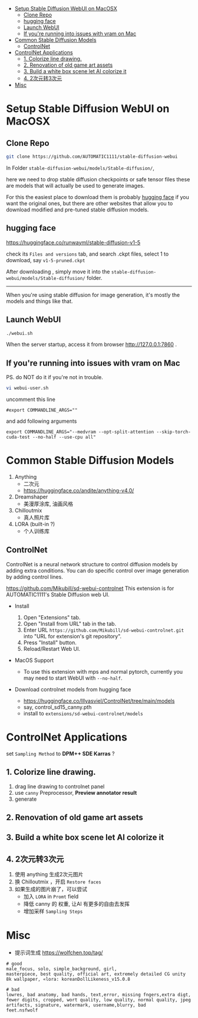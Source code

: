 [](...menustart)

- [Setup Stable Diffusion WebUI on MacOSX](#ae15fc2ed3548c84b92cbb52898d6eb7)
    - [Clone Repo](#dec579fa4d31c03d332a55c5c32cf269)
    - [hugging face](#91ddd3b498dbe7d54ecf81dc92f91954)
    - [Launch WebUI](#897e5bd19064757752f2be32ad6ae085)
    - [If you're running into issues with vram on Mac](#1c6f600f5887bc1c2d3dfa68482cfd15)
- [Common Stable Diffusion Models](#a468b5b0c36dd1927cf5dd3f1eefe0c1)
    - [ControlNet](#7cb4aa7a91fc1cc1d459f6a5894e3057)
- [ControlNet Applications](#cfb37e714b3e1fd518db2be4856929de)
    - [1. Colorize line drawing.](#b66fd2984ab3a2e74d605887406c6b56)
    - [2. Renovation of old game art assets](#18dab3e145498bda6582f2beaf48dea3)
    - [3. Build a white box scene let AI colorize it](#8b948f32c4ed771f282f59c7bf7d4b4a)
    - [4. 2次元转3次元](#3c5bb82f62c70aa1cd3aaf85bc24efa0)
- [Misc](#74248c725e00bf9fe04df4e35b249a19)

[](...menuend)


<h2 id="ae15fc2ed3548c84b92cbb52898d6eb7"></h2>

# Setup Stable Diffusion WebUI on MacOSX


<h2 id="dec579fa4d31c03d332a55c5c32cf269"></h2>

## Clone Repo

```bash
git clone https://github.com/AUTOMATIC1111/stable-diffusion-webui
```


In Folder `stable-diffusion-webui/models/Stable-diffusion/`, 

here we need to drop stable diffusion checkpoints or safe tensor files these are models that will actually be used to generate images.

For this the easiest place to download them is probably [hugging face](https://huggingface.co/runwayml/stable-diffusion-v1-5) if you want the original ones, but there are other websites that allow you to download modified and pre-tuned stable diffusion models. 


<h2 id="91ddd3b498dbe7d54ecf81dc92f91954"></h2>

## hugging face

https://huggingface.co/runwayml/stable-diffusion-v1-5

check its `Files and versions` tab,  and search .ckpt files, select 1 to download, say `v1-5-pruned.ckpt`

After downloading , simply move it into the `stable-diffusion-webui/models/Stable-diffusion/` folder.

---

When you're using stable diffusion for image generation, it's mostly the models and things like that. 



<h2 id="897e5bd19064757752f2be32ad6ae085"></h2>

## Launch WebUI


```bash
./webui.sh
```

When the server startup, access it from browser http://127.0.0.1:7860 .


<h2 id="1c6f600f5887bc1c2d3dfa68482cfd15"></h2>

## If you're running into issues with vram on Mac

PS. do NOT do it if you're not in trouble.


```bash
vi webui-user.sh
```

uncomment this line

```
#export COMMANDLINE_ARGS=""
```

and add following arguments


```
export COMMANDLINE_ARGS="--medvram --opt-split-attention --skip-torch-cuda-test --no-half --use-cpu all"
```


<h2 id="a468b5b0c36dd1927cf5dd3f1eefe0c1"></h2>

# Common Stable Diffusion Models

1. Anything
    - 二次元
    - https://huggingface.co/andite/anything-v4.0/
2. Dreamshaper
    - 美漫厚涂库, 油画风格
3. Chilloutmix
    - 真人照片库
4. LORA (built-in ?)
    - 个人训练库


<h2 id="7cb4aa7a91fc1cc1d459f6a5894e3057"></h2>

## ControlNet

ControlNet is a neural network structure to control diffusion models by adding extra conditions.  You can do specific control over image generation by adding control lines. 


https://github.com/Mikubill/sd-webui-controlnet  This extension is for AUTOMATIC1111's Stable Diffusion web UI.

- Install
    1. Open "Extensions" tab.
    2. Open "Install from URL" tab in the tab.
    3. Enter URL `https://github.com/Mikubill/sd-webui-controlnet.git` into "URL for extension's git repository".
    4. Press "Install" button.
    5. Reload/Restart Web UI.

- MacOS Support
    - To use this extension with mps and normal pytorch, currently you may need to start WebUI with `--no-half`.

- Download controlnet models from hugging face
    - https://huggingface.co/lllyasviel/ControlNet/tree/main/models
    - say, control_sd15_canny.pth
    - install to `extensions/sd-webui-controlnet/models`


<h2 id="cfb37e714b3e1fd518db2be4856929de"></h2>

# ControlNet Applications

set `Sampling Method` to **DPM++ SDE Karras** ?


<h2 id="b66fd2984ab3a2e74d605887406c6b56"></h2>

## 1. Colorize line drawing.

1. drag line drawing to controlnet panel
2. use `canny` Preprocessor,  **Preview annotator result**
3. generate


<h2 id="18dab3e145498bda6582f2beaf48dea3"></h2>

## 2. Renovation of old game art assets

<h2 id="8b948f32c4ed771f282f59c7bf7d4b4a"></h2>

## 3. Build a white box scene let AI colorize it

<h2 id="3c5bb82f62c70aa1cd3aaf85bc24efa0"></h2>

## 4. 2次元转3次元

1. 使用 anything 生成2次元图片
2. 换 Chilloutmix ，开启 `Restore faces`
3. 如果生成的图片崩了，可以尝试
    - 加入 `LORA` in `Promt` field
    - 降低 canny 的 权重, 让AI 有更多的自由去发挥
    - 增加采样 `Sampling Steps`



<h2 id="74248c725e00bf9fe04df4e35b249a19"></h2>

# Misc

- 提示词生成 https://wolfchen.top/tag/


```
# good
male_focus, solo, simple_background, girl,
masterpiece, best quality, official art, extremely detailed CG unity 8k wallpaper, «lora: koreanDollLikeness_v15.0.8

# bad
lowres, bad anatomy, bad hands, text,error, missing fngers,extra digt, fewer digits, cropped, wort quality, low quality, normal quality, jpeg artifacts, signature, watermark, username,blurry, bad
feet.nsfwolf
```

